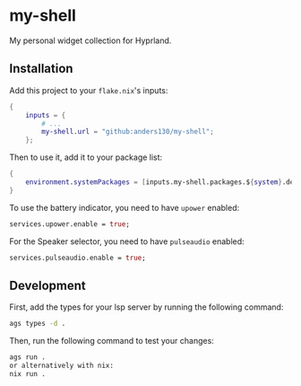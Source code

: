 # my-shell

My personal widget collection for Hyprland.

## Installation

Add this project to your `flake.nix`'s inputs:

```nix
{
    inputs = {
        # ...
        my-shell.url = "github:anders130/my-shell";
    };
```

Then to use it, add it to your package list:

```nix
{
    environment.systemPackages = [inputs.my-shell.packages.${system}.default];
}
```

To use the battery indicator, you need to have `upower` enabled:

```nix
services.upower.enable = true;
```

For the Speaker selector, you need to have `pulseaudio` enabled:

```nix
services.pulseaudio.enable = true;
```

## Development

First, add the types for your lsp server by running the following command:

```bash
ags types -d .
```

Then, run the following command to test your changes:

```bash
ags run .
or alternatively with nix:
nix run .
```
